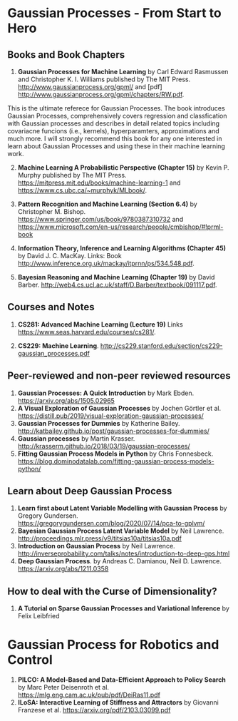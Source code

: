 # Gaussian Processes - From Start to Hero
## Books and Book Chapters
1.  **Gaussian Processes for Machine Learning** by Carl Edward Rasmussen and Christopher K. I. Williams published by The MIT Press. http://www.gaussianprocess.org/gpml/ and [pdf] http://www.gaussianprocess.org/gpml/chapters/RW.pdf.

This is the ultimate referece for Gaussian Processes. The book introduces Gaussian Processes, comprehensively covers regression and classfication with Gaussian processes and describes in detail related topics including covariacne funcions (i.e., kernels), hyperparamters, approximations and much more. I will strongly recommend this book for any one interested in learn about Gaussian Processes and using these in their machine learning work.


2.  **Machine Learning A Probabilistic Perspective (Chapter 15)** by Kevin P. Murphy published by The MIT Press. https://mitpress.mit.edu/books/machine-learning-1 and https://www.cs.ubc.ca/~murphyk/MLbook/.

3. **Pattern Recognition and Machine Learning (Section 6.4)** by Christopher M. Bishop. https://www.springer.com/us/book/9780387310732 and https://www.microsoft.com/en-us/research/people/cmbishop/#!prml-book

4.  **Information Theory, Inference and Learning Algorithms (Chapter 45)** by David J. C. MacKay. Links: Book http://www.inference.org.uk/mackay/itprnn/ps/534.548.pdf.

5.  **Bayesian Reasoning and Machine Learning (Chapter 19)** by David Barber. http://web4.cs.ucl.ac.uk/staff/D.Barber/textbook/091117.pdf.

## Courses and Notes
1.  **CS281: Advanced Machine Learning (Lecture 19)** Links https://www.seas.harvard.edu/courses/cs281/.

2.  **CS229: Machine Learning**. http://cs229.stanford.edu/section/cs229-gaussian_processes.pdf


## Peer-reviewed and non-peer reviewed resources
1.  **Gaussian Processes: A Quick Introduction** by Mark Ebden. https://arxiv.org/abs/1505.02965
2.  **A Visual Exploration of Gaussian Processes** by Jochen Görtler et al. https://distill.pub/2019/visual-exploration-gaussian-processes/
3.  **Gaussian Processes for Dummies** by Katherine Bailey. http://katbailey.github.io/post/gaussian-processes-for-dummies/
4.  **Gaussian processes** by Martin Krasser. http://krasserm.github.io/2018/03/19/gaussian-processes/
5.  **Fitting Gaussian Process Models in Python** by Chris Fonnesbeck. https://blog.dominodatalab.com/fitting-gaussian-process-models-python/


## Learn about Deep Gaussian Process
1. **Learn first about Latent Variable Modelling with Gaussian Process**  by Gregory Gundersen. https://gregorygundersen.com/blog/2020/07/14/pca-to-gplvm/
2. **Bayesian Gaussian Process Latent Variable Model** by Neil Lawrence. http://proceedings.mlr.press/v9/titsias10a/titsias10a.pdf
3. **Introduction on Gaussian Process** by Neil Lawrence. http://inverseprobability.com/talks/notes/introduction-to-deep-gps.html
4. **Deep Gaussian Process**. by Andreas C. Damianou, Neil D. Lawrence.  https://arxiv.org/abs/1211.0358

## How to deal with the Curse of Dimensionality? ##
1. **A Tutorial on Sparse Gaussian Processes and Variational Inference** by Felix Leibfried

# Gaussian Process for Robotics and Control 

1. **PILCO: A Model-Based and Data-Efficient Approach to Policy Search** by Marc Peter Deisenroth et al. https://mlg.eng.cam.ac.uk/pub/pdf/DeiRas11.pdf
2. **ILoSA: Interactive Learning of Stiffness and Attractors** by Giovanni Franzese et al. https://arxiv.org/pdf/2103.03099.pdf
